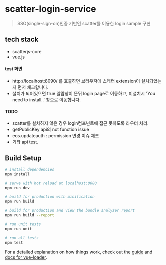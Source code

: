 # scatter-login-service

> SSO(single-sign-on)인증 기반인 scatter를 이용한 login sample 구현

## tech stack

- scatterjs-core
- vue.js

#### test 화면

- http://localhost:8090/ 를 호출하면 브라우저에 스캐터 extension이 설치되었는지 먼저 체크합니다.
- 설치가 되어있으면 true 알람창이 뜬뒤 login page로 이동하고, 미설치시 'You need to install..' 창으로 이동합니다.

#### TODO

- scatter를 설치하지 않은 경우 login컴포넌트에 접근 못하도록 라우터 처리.
- getPublicKey api의 not function issue
- eos.updateauth : permission 변경 이슈 체크
- 기타 api test.

## Build Setup

```bash
# install dependencies
npm install

# serve with hot reload at localhost:8080
npm run dev

# build for production with minification
npm run build

# build for production and view the bundle analyzer report
npm run build --report

# run unit tests
npm run unit

# run all tests
npm test
```

For a detailed explanation on how things work, check out the [guide](http://vuejs-templates.github.io/webpack/) and [docs for vue-loader](http://vuejs.github.io/vue-loader).
